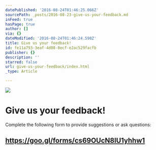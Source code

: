 ```yaml
---
datePublished: '2016-08-24T01:46:25.066Z'
sourcePath: _posts/2016-08-23-give-us-your-feedback.md
inFeed: true
hasPage: true
author: []
via: {}
dateModified: '2016-08-24T01:46:24.598Z'
title: Give us your feedback!
id: fe11a793-3eaf-4d08-8ecf-e2ac529facfb
publisher: {}
description: ''
starred: false
url: give-us-your-feedback/index.html
_type: Article

---
```

![](https://the-grid-user-content.s3-us-west-2.amazonaws.com/7297e815-c0ef-496d-9c1e-07b36ca1c521.jpg)

# Give us your feedback!

Complete the following form to provide suggestions or ask questions:

## https://goo.gl/forms/cs69OUcN8lU1yhhw1